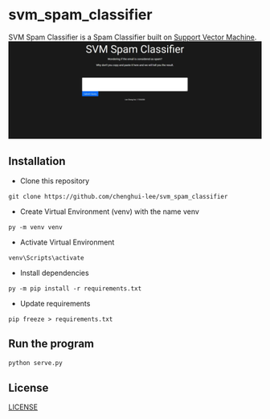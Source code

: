# svm_spam_classifier
SVM Spam Classifier is a Spam Classifier built on [Support Vector Machine](https://en.wikipedia.org/wiki/Support-vector_machine).
![homepage](/homepage.jpg)
## Installation
- Clone this repository
```
git clone https://github.com/chenghui-lee/svm_spam_classifier
```
- Create Virtual Environment (venv) with the name venv
```
py -m venv venv
```
- Activate Virtual Environment 
```
venv\Scripts\activate
```
- Install dependencies
```
py -m pip install -r requirements.txt
```
- Update requirements
```
pip freeze > requirements.txt
```

## Run the program
```
python serve.py
```

## License
[LICENSE](/LICENSE)
